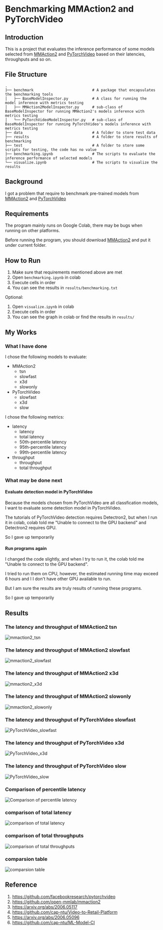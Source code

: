 # Benchmarking MMAction2 and PyTorchVideo
## Introduction
This is a project that evaluates the inference performance of some models selected from [MMAction2](https://github.com/open-mmlab/mmaction2) and [PyTorchVideo](https://github.com/facebookresearch/pytorchvideo) based on their latencies, throughputs and so on.
## File Structure
    .
    ├── benchmark                           # A package that encapsulates the benchmarking tools
    │   ├── BaseModelInspector.py           # A class for running the model inference with metrics testing
    │   ├── MMAction2ModelInspector.py      # sub-class of BaseModelInspector for running MMAction2's models inference with metrics testing
    │   └── PyTorchVideoModelInspector.py   # sub-class of BaseModelInspector for running PyTorchVideo's models inference with metrics testing
    ├── data                                # A folder to store test data
    ├── results                             # A folder to store results of benchmarking
    ├── test                                # A folder to store some scripts for testing, the code has no value
    ├── benchmarking.ipynb                  # The scripts to evaluate the inference performance of selected models
    └── visualize.ipynb                     # The scripts to visualize the results
## Background
I got a problem that require to benchmark pre-trained models from [MMAction2](https://github.com/open-mmlab/mmaction2) and [PyTorchVideo](https://github.com/facebookresearch/pytorchvideo)
## Requirements
The program mainly runs on Google Colab, there may be bugs when running on other platforms.

Before running the program, you should download [MMAction2](https://github.com/open-mmlab/mmaction2) and put it under current folder.
## How to Run
1. Make sure that requirements mentioned above are met
2. Open `benchmarking.ipynb` in colab
3. Execute cells in order
4. You can see the results in `results/benchmarking.txt`

Optional:
1. Open `visualize.ipynb` in colab
2. Execute cells in order
3. You can see the graph in colab or find the results in `results/`
## My Works
### What I have done
I chose the following models to evaluate:
- MMAction2
  - tsn
  - slowfast
  - x3d
  - slowonly
- PyTorchVideo
  - slowfast
  - x3d
  - slow

I chose the following metrics:
- latency
  - latency
  - total latency
  - 50th-percentile latency
  - 95th-percentile latency
  - 99th-percentile latency
- throughput
  - throughput
  - total throughput
### What may be done next
#### Evaluate detection model in PyTorchVideo
Because the models chosen from PyTorchVideo are all classfication models, I want to evaluate some detection model in PyTorchVideo. 

The tutorials of PyTorchVideo detection requires Detectron2, but when I run it in colab, colab told me "Unable to connect to the GPU backend" and Detectron2 requires GPU.

So I gave up temporarily
#### Run programs again
I changed the code slightly, and when I try to run it, the colab told me "Unable to connect to the GPU backend".

I tried to run them on CPU, however, the estimated running time may exceed 6 hours and I I don't have other GPU available to run.

But I am sure the results are truly results of running these programs.

So I gave up temporarily
## Results
### The latency and throughput of MMAction2 tsn
![mmaction2_tsn](results/mmaction2_tsn.jpg)
### The latency and throughput of MMAction2 slowfast
![mmaction2_slowfast](results/mmaction2_slowfast.jpg)
### The latency and throughput of MMAction2 x3d
![mmaction2_x3d](results/mmaction2_x3d.jpg)
### The latency and throughput of MMAction2 slowonly
![mmaction2_slowonly](results/mmaction2_slowonly.jpg)
### The latency and throughput of PyTorchVideo slowfast
![PyTorchVideo_slowfast](results/pytorchvideo_slowfast.jpg)
### The latency and throughput of PyTorchVideo x3d
![PyTorchVideo_x3d](results/pytorchvideo_x3d.jpg)
### The latency and throughput of PyTorchVideo slow
![PyTorchVideo_slow](results/pytorchvideo_slow.jpg)
### Comparison of percentile latency
![Comparison of percentile latency](results/comparison_of_percentile_latency.jpg)
### comparison of total latency
![comparison of total latency](results/comparison_of_total_latency.jpg)
### comparison of total throughputs
![comparison of total throughputs](results/comparison_of_total_throughputs.jpg)
### comparsion table
![comparsion table](results/comparsion_table.jpg)
## Reference
1. https://github.com/facebookresearch/pytorchvideo
2. https://github.com/open-mmlab/mmaction2
3. https://arxiv.org/abs/2006.05117
4. https://github.com/cap-ntu/Video-to-Retail-Platform
5. https://arxiv.org/abs/2006.05096
6. https://github.com/cap-ntu/ML-Model-CI